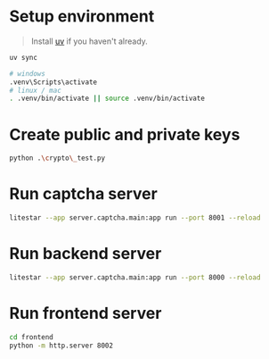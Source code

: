 # Setup environment

> Install [uv](https://docs.astral.sh/uv/getting-started/installation/) if you haven't already.
```bash
uv sync

# windows
.venv\Scripts\activate
# linux / mac
. .venv/bin/activate || source .venv/bin/activate
```


# Create public and private keys

```bash
python .\crypto\_test.py
```

# Run captcha server

```bash
litestar --app server.captcha.main:app run --port 8001 --reload
```

# Run backend server

```bash
litestar --app server.captcha.main:app run --port 8000 --reload
```

# Run frontend server

```bash
cd frontend
python -m http.server 8002
```

